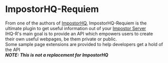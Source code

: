 # ImpostorHQ-Requiem
From one of the authors of [ImpostorHQ](https://github.com/dimaguy/ImpostorHQ), ImpostorHQ-Requiem is the ultimate plugin to get useful information out of your [Impostor Server](https://github.com/Impostor/Impostor)  
IHQ-R's main goal is to provide an API which empowers users to create their own useful webpages, be them private or public.  
Some sample page extensions are provided to help developers get a hold of the API  
***NOTE: This is not a replacement for ImpostorHQ***
